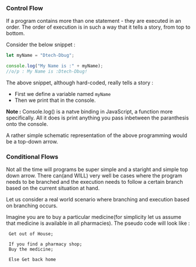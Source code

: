 ### Control Flow

If a program contains more than one statement - they are executed in an order. The order of execution is in such a way that it tells a story, from top to bottom.

Consider the below snippet :

```js
let myName = "Dtech-Dbug";

console.log("My Name is :" + myName);
//o/p : My Name is :Dtech-Dbug!
```

The above snippet, although hard-coded, really tells a story :

- First we define a variable named `myName`
- Then we print that in the console.

**Note :** Console.log() is a natve binding in JavaScript, a function more specifically. All it does is print anything you pass inbetween the paranthesis onto the console.

A rather simple schematic representation of the above programming would be a top-down arrow.

### Conditional Flows

Not all the time will programs be super simple and a staright and simple top down arrow.
There can(and WILL) very well be cases where the program needs to be branched and the execution needs to follow a certain branch based on the current situation at hand.

Let us consider a real world scenario where branching and execution based on branching occurs.

Imagine you are to buy a particular medicine(for simplicity let us assume that medicine is available in all pharmacies).
The pseudo code will look like :

```
 Get out of House;

 If you find a pharmacy shop;
 Buy the medicine;

 Else Get back home

```
